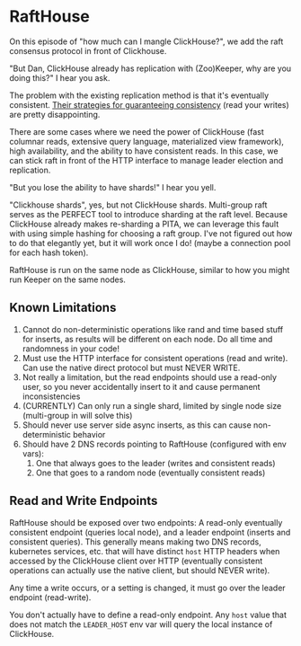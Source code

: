 # RaftHouse

On this episode of "how much can I mangle ClickHouse?", we add the raft consensus protocol in front of Clickhouse.

"But Dan, ClickHouse already has replication with (Zoo)Keeper, why are you doing this?" I hear you ask.

The problem with the existing replication method is that it's eventually consistent. [Their strategies for guaranteeing consistency](https://clickhouse.com/docs/knowledgebase/read_consistency#talking-to-a-random-node) (read your writes) are pretty disappointing.

There are some cases where we need the power of ClickHouse (fast columnar reads, extensive query language, materialized view framework), high availability, and the ability to have consistent reads. In this case, we can stick raft in front of the HTTP interface to manage leader election and replication.

"But you lose the ability to have shards!" I hear you yell.

"Clickhouse shards", yes, but not ClickHouse shards. Multi-group raft serves as the PERFECT tool to introduce sharding at the raft level. Because ClickHouse already makes re-sharding a PITA, we can leverage this fault with using simple hashing for choosing a raft group. I've not figured out how to do that elegantly yet, but it will work once I do! (maybe a connection pool for each hash token).

RaftHouse is run on the same node as ClickHouse, similar to how you might run Keeper on the same nodes.

## Known Limitations

1. Cannot do non-deterministic operations like rand and time based stuff for inserts, as results will be different on each node. Do all time and randomness in your code!
2. Must use the HTTP interface for consistent operations (read and write). Can use the native direct protocol but must NEVER WRITE.
3. Not really a limitation, but the read endpoints should use a read-only user, so you never accidentally insert to it and cause permanent inconsistencies
4. (CURRENTLY) Can only run a single shard, limited by single node size (multi-group in will solve this)
5. Should never use server side async inserts, as this can cause non-deterministic behavior
6. Should have 2 DNS records pointing to RaftHouse (configured with env vars):
   1. One that always goes to the leader (writes and consistent reads)
   2. One that goes to a random node (eventually consistent reads)

## Read and Write Endpoints

RaftHouse should be exposed over two endpoints: A read-only eventually consistent endpoint (queries local node), and a leader endpoint (inserts and consistent queries). This generally means making two DNS records, kubernetes services, etc. that will have distinct `host` HTTP headers when accessed by the ClickHouse client over HTTP (eventually consistent operations can actually use the native client, but should NEVER write).

Any time a write occurs, or a setting is changed, it must go over the leader endpoint (read-write).

You don't actually have to define a read-only endpoint. Any `host` value that does not match the `LEADER_HOST` env var will query the local instance of ClickHouse.